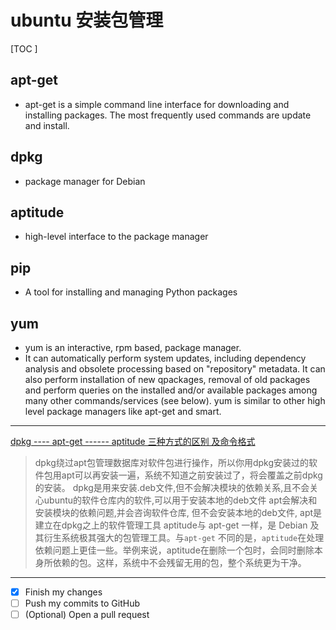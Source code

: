 # ubuntu 安装包管理
[TOC ]

## apt-get
- apt-get is a simple command line interface for downloading and
installing packages. The most frequently used commands are update
and install. 

## dpkg 
- package manager for Debian

## aptitude 
- high-level interface to the package manager

## pip
 - A tool for installing and managing Python packages
 
## yum
- yum is an interactive, rpm based, package manager. 
- It can automatically perform system updates, including dependency analysis and obsolete processing  based  on "repository" metadata. It can also perform installation of new qpackages, removal of old packages and  perform  queries  on the  installed and/or available packages among many other commands/services (see below). yum is similar to other high level package  managers like apt-get and smart.

---


[dpkg ---- apt-get ------ aptitude 三种方式的区别 及命令格式](https://blog.csdn.net/xiaoyanghuaban/article/details/22946987) 


>dpkg绕过apt包管理数据库对软件包进行操作，所以你用dpkg安装过的软件包用apt可以再安装一遍，系统不知道之前安装过了，将会覆盖之前dpkg的安装。
dpkg是用来安装.deb文件,但不会解决模块的依赖关系,且不会关心ubuntu的软件仓库内的软件,可以用于安装本地的deb文件
apt会解决和安装模块的依赖问题,并会咨询软件仓库, 但不会安装本地的deb文件, apt是建立在dpkg之上的软件管理工具
aptitude与 apt-get 一样，是 Debian 及其衍生系统极其强大的包管理工具。与`apt-get` 不同的是，`aptitude`在处理依赖问题上更佳一些。举例来说，aptitude在删除一个包时，会同时删除本身所依赖的包。这样，系统中不会残留无用的包，整个系统更为干净。

_ _ _

       
  - [x] Finish my changes
- [ ] Push my commits to GitHub
- [ ]  \(Optional) Open a pull request